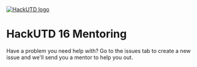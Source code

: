 <a href="http://www.hackutd.co"><img alt="HackUTD logo" src="http://www.hackutd.co/png/desc.png" title="HackUTD"/></a>

<h1>HackUTD 16 Mentoring</h1>

<p>Have a problem you need help with? Go to the issues tab to create a new issue and we'll send you a mentor to help you out.</p>

